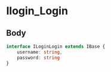 # Ilogin_Login

## Body

```typescript
interface ILoginLogin extends IBase {
    username: string,
    password: string
}
```